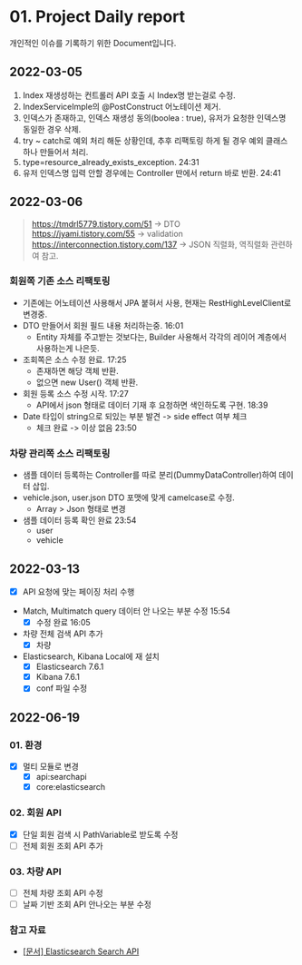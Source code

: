 # 01. Project Daily report

개인적인 이슈를 기록하기 위한 Document입니다.

## 2022-03-05

1. Index 재생성하는 컨트롤러 API 호출 시 Index명 받는걸로 수정.
2. IndexServiceImple의 @PostConstruct 어노테이션 제거.
3. 인덱스가 존재하고, 인덱스 재생성 동의(boolea : true), 유저가 요청한 인덱스명 동일한 경우 삭제.
4. try ~ catch로 예외 처리 해둔 상황인데, 추후 리팩토링 하게 될 경우 예외 클래스 하나 만들어서 처리.
5. type=resource_already_exists_exception. 24:31
6. 유저 인덱스명 입력 안할 경우에는 Controller 딴에서 return 바로 반환.  24:41

## 2022-03-06

> https://tmdrl5779.tistory.com/51  -> DTO  
> https://jyami.tistory.com/55 -> validation  
> https://interconnection.tistory.com/137 -> JSON 직렬화, 역직렬화 관련하여 참고.

### 회원쪽 기존 소스 리팩토링
    
- 기존에는 어노테이션 사용해서 JPA 붙혀서 사용, 현재는 RestHighLevelClient로 변경중.
- DTO 만들어서 회원 필드 내용 처리하는중. 16:01
  - Entity 자체를 주고받는 것보다는, Builder 사용해서 각각의 레이어 계층에서 사용하는게 나은듯.
- 조회쪽은 소스 수정 완료. 17:25
  - 존재하면 해당 객체 반환.
  - 없으면 new User() 객체 반환.
- 회원 등록 소스 수정 시작. 17:27
  - API에서 json 형태로 데이터 기재 후 요청하면 색인하도록 구현. 18:39
- Date 타입이 string으로 되있는 부분 발견 -> side effect 여부 체크
  - 체크 완료 -> 이상 없음 23:50

### 차량 관리쪽 소스 리팩토링

- 샘플 데이터 등록하는 Controller를 따로 분리(DummyDataController)하여 데이터 삽입.
- vehicle.json, user.json DTO 포맷에 맞게 camelcase로 수정.
  - Array > Json 형태로 변경
- 샘플 데이터 등록 확인 완료 23:54
  - user
  - vehicle

## 2022-03-13

- [x] API 요청에 맞는 페이징 처리 수행
- Match, Multimatch query 데이터 안 나오는 부분 수정 15:54
  - [x] 수정 완료 16:05
- 차량 전체 검색 API 추가
  - [x] 차량
- Elasticsearch, Kibana Local에 재 설치
  - [x] Elasticsearch 7.6.1
  - [x] Kibana 7.6.1
  - [x] conf 파일 수정

## 2022-06-19

### 01. 환경

- [x] 멀티 모듈로 변경
  - [x] api:searchapi
  - [x] core:elasticsearch

### 02. 회원 API

- [x] 단일 회원 검색 시 PathVariable로 받도록 수정
- [ ] 전체 회원 조회 API 추가

### 03. 차량 API

- [ ] 전체 차량 조회 API 수정
- [ ] 날짜 기반 조회 API 안나오는 부분 수정

### 참고 자료

- [[문서] Elasticsearch Search API](https://www.elastic.co/guide/en/elasticsearch/client/java-rest/current/java-rest-high-search.html)